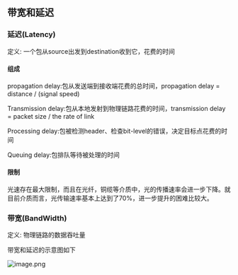 ## 带宽和延迟

### 延迟(Latency)
定义: 一个包从source出发到destination收到它，花费的时间

#### 组成
propagation delay:包从发送端到接收端花费的总时间，propagation delay = distance / (signal speed)

Transmission delay:包从本地发射到物理链路花费的时间，transmission delay = packet size / the rate of link

Processing delay:包被检测header、检查bit-level的错误，决定目标点花费的时间

Queuing delay:包排队等待被处理的时间

#### 限制
光速存在最大限制，而且在光纤，铜缆等介质中，光的传播速率会进一步下降。就目前介质而言，光传输速率基本上达到了70%，进一步提升的困难比较大。



### 带宽(BandWidth)
定义: 物理链路的数据吞吐量

带宽和延迟的示意图如下

![image.png](https://i.loli.net/2021/08/30/3aCnUb7OjYQfhIV.png)


